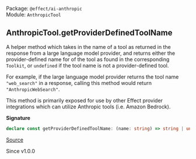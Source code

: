Package: `@effect/ai-anthropic`<br />
Module: `AnthropicTool`<br />

## AnthropicTool.getProviderDefinedToolName

A helper method which takes in the name of a tool as returned in the response
from a large language model provider, and returns either the provider-defined
name for of the tool as found in the corresponding `Toolkit`, or `undefined`
if the tool name is not a provider-defined tool.

For example, if the large language model provider returns the tool name
`"web_search"` in a response, calling this method would return `"AnthropicWebSearch"`.

This method is primarily exposed for use by other Effect provider
integrations which can utilize Anthropic tools (i.e. Amazon Bedrock).

**Signature**

```ts
declare const getProviderDefinedToolName: (name: string) => string | undefined
```

[Source](https://github.com/Effect-TS/effect/tree/main/packages/ai/anthropic/src/AnthropicTool.ts#L553)

Since v1.0.0
